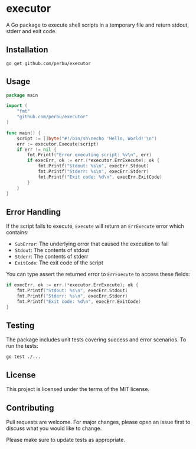 # executor

A Go package to execute shell scripts in a temporary file and return stdout, stderr and exit code.

## Installation

```
go get github.com/perbu/executor
```

## Usage

```go
package main

import (
    "fmt"
    "github.com/perbu/executor"
)

func main() {
    script := []byte("#!/bin/sh\necho 'Hello, World!'\n")
    err := executor.Execute(script)
    if err != nil {
        fmt.Printf("Error executing script: %v\n", err)
        if execErr, ok := err.(*executor.ErrExecute); ok {
            fmt.Printf("Stdout: %s\n", execErr.Stdout)
            fmt.Printf("Stderr: %s\n", execErr.Stderr)
            fmt.Printf("Exit code: %d\n", execErr.ExitCode)
        }
    }
}
```

## Error Handling

If the script fails to execute, `Execute` will return an `ErrExecute` error which contains:
- `SubError`: The underlying error that caused the execution to fail
- `Stdout`: The contents of stdout 
- `Stderr`: The contents of stderr
- `ExitCode`: The exit code of the script

You can type assert the returned error to `ErrExecute` to access these fields:

```go
if execErr, ok := err.(*executor.ErrExecute); ok {
    fmt.Printf("Stdout: %s\n", execErr.Stdout) 
    fmt.Printf("Stderr: %s\n", execErr.Stderr)
    fmt.Printf("Exit code: %d\n", execErr.ExitCode)
}
```

## Testing

The package includes unit tests covering success and error scenarios. To run the tests:

```
go test ./...
```

## License 

This project is licensed under the terms of the MIT license.

## Contributing

Pull requests are welcome. For major changes, please open an issue first to discuss what you would like to change.

Please make sure to update tests as appropriate.
